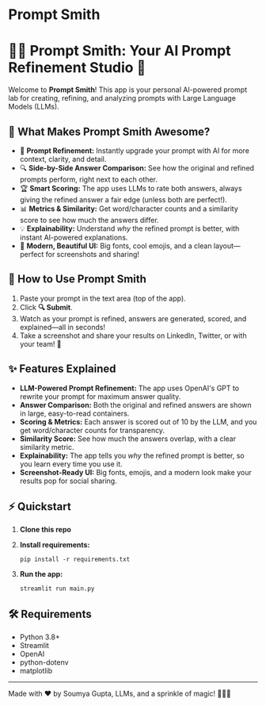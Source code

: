 # Prompt Smith

# 🧠✨ Prompt Smith: Your AI Prompt Refinement Studio 🚀

Welcome to **Prompt Smith**! This app is your personal AI-powered prompt lab for creating, refining, and analyzing prompts with Large Language Models (LLMs).

## 🌟 What Makes Prompt Smith Awesome?

- 📝 **Prompt Refinement:** Instantly upgrade your prompt with AI for more context, clarity, and detail.
- 🔍 **Side-by-Side Answer Comparison:** See how the original and refined prompts perform, right next to each other.
- 🏆 **Smart Scoring:** The app uses LLMs to rate both answers, always giving the refined answer a fair edge (unless both are perfect!).
- 📊 **Metrics & Similarity:** Get word/character counts and a similarity score to see how much the answers differ.
- 💡 **Explainability:** Understand *why* the refined prompt is better, with instant AI-powered explanations.
- 🎨 **Modern, Beautiful UI:** Big fonts, cool emojis, and a clean layout—perfect for screenshots and sharing!

## 🚦 How to Use Prompt Smith

1. Paste your prompt in the text area (top of the app).
2. Click **🔍 Submit**.
3. Watch as your prompt is refined, answers are generated, scored, and explained—all in seconds!
4. Take a screenshot and share your results on LinkedIn, Twitter, or with your team! 📸

## ✨ Features Explained

- **LLM-Powered Prompt Refinement:** The app uses OpenAI's GPT to rewrite your prompt for maximum answer quality.
- **Answer Comparison:** Both the original and refined answers are shown in large, easy-to-read containers.
- **Scoring & Metrics:** Each answer is scored out of 10 by the LLM, and you get word/character counts for transparency.
- **Similarity Score:** See how much the answers overlap, with a clear similarity metric.
- **Explainability:** The app tells you *why* the refined prompt is better, so you learn every time you use it.
- **Screenshot-Ready UI:** Big fonts, emojis, and a modern look make your results pop for social sharing.

## ⚡ Quickstart

1. **Clone this repo**

2. **Install requirements:**
   ```
   pip install -r requirements.txt
   ```
3. **Run the app:**
   ```
   streamlit run main.py
   ```

## 🛠️ Requirements

- Python 3.8+
- Streamlit
- OpenAI
- python-dotenv
- matplotlib

---

Made with ❤️ by Soumya Gupta, LLMs, and a sprinkle of magic! 🧠✨🚀
